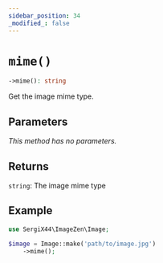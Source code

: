 ```yaml
---
sidebar_position: 34
_modified_: false
---
```

# `mime()`

```php
->mime(): string
```
Get the image mime type.

## Parameters

<i>This method has no parameters.</i>

## Returns

`string`: The image mime type

## Example

```php
use SergiX44\ImageZen\Image;

$image = Image::make('path/to/image.jpg')
    ->mime();

```
